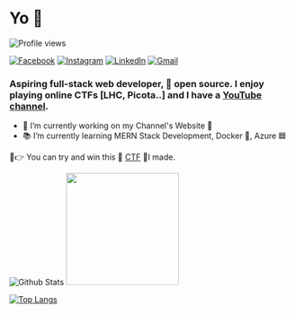 <h1>Yo 👋</h1>

![Profile views](https://gpvc.arturio.dev/AymKh)

<a href="https://www.facebook.com/UQ6rHtT/"><img src="https://img.shields.io/badge/facebook-%231877F2.svg?&style=for-the-badge&logo=facebook&logoColor=white" alt="Facebook" /></a>
<a href="https://www.instagram.com/__aymkh/"><img src="https://img.shields.io/badge/instagram-%23E4405F.svg?&style=for-the-badge&logo=instagram&logoColor=white" alt="Instagram" /></a>
<a href="https://www.linkedin.com/in/aymkh/"><img src="https://img.shields.io/badge/linkedin-%230077B5.svg?&style=for-the-badge&logo=linkedin&logoColor=white" alt="LinkedIn" /></a>
<a href="mailto:aymen4real@gmail.com"><img src="https://img.shields.io/badge/gmail-%23D14836.svg?&style=for-the-badge&logo=gmail&logoColor=white" alt="Gmail"/></a>


###  Aspiring full-stack web developer, 💙 open source. I enjoy playing online CTFs [LHC, Picota..] and I have a [YouTube channel](https://www.youtube.com/channel/UCMbOrX4GDXq2Q77wIHhnGog).

- 🔭 I’m currently working on my Channel's Website 🚧
- 📚 I’m currently learning MERN Stack Development, Docker 🐳, Azure 🟦

🙌👉 You can try and win this 🏴 <a href="https://ctfkh.herokuapp.com/">CTF</a> 🚩I made.

![Github Stats](https://github-readme-stats.vercel.app/api?username=AymKh&show_icons=true&hide=["issues"])
<img src="https://64.media.tumblr.com/f9dbdcf83dd055e3417a1b2d9c4e7885/tumblr_p9e8r3X0a71spxh67o3_500.png" width="200">

[![Top Langs](https://github-readme-stats.vercel.app/api/top-langs/?username=AymKh&layout=compact)](https://github.com/anuraghazra/github-readme-stats)

